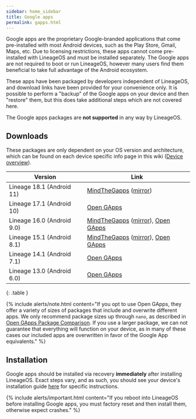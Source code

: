 ```yaml
---
sidebar: home_sidebar
title: Google apps
permalink: gapps.html
---
```

Google apps are the proprietary Google-branded applications that come pre-installed with most Android devices, such as the Play Store, Gmail, Maps, etc.
Due to licensing restrictions, these apps cannot come pre-installed with LineageOS and must be installed separately. The Google apps are not required to
boot or run LineageOS, however many users find them beneficial to take full advantage of the Android ecosystem.

These apps have been packaged by developers independent of LineageOS, and download links have been provided for your convenience only. It is possible to perform
a "backup" of the Google apps on your device and then "restore" them, but this does take additional steps which are not covered here.

The Google apps packages are **not supported** in any way by LineageOS.

## Downloads

These packages are only dependent on your OS version and architecture, which can be found on each device specific info page in this wiki ([Device overview](devices.html)).

|Version                   |Link                                                   |
|--------------------------|-------------------------------------------------------|
|Lineage 18.1 (Android 11)|[MindTheGapps](https://www.androidfilehost.com/?w=files&flid=322935) ([mirror](http://downloads.codefi.re/jdcteam/javelinanddart/gapps))|
|Lineage 17.1 (Android 10)|[Open GApps](https://opengapps.org/?api=10.0&variant=nano)|
|Lineage 16.0 (Android 9.0)  |[MindTheGapps](https://androidfilehost.com/?w=files&flid=170282) ([mirror](http://downloads.codefi.re/jdcteam/javelinanddart/gapps)), [Open GApps](https://opengapps.org/?api=9.0&variant=nano)|
|Lineage 15.1 (Android 8.1)|[MindTheGapps](https://androidfilehost.com/?w=files&flid=170282) ([mirror](http://downloads.codefi.re/jdcteam/javelinanddart/gapps)), [Open GApps](https://opengapps.org/?api=8.1&variant=nano)|
|Lineage 14.1 (Android 7.1)|[Open GApps](https://opengapps.org/?api=7.1&variant=nano)|
|Lineage 13.0 (Android 6.0)|[Open GApps](https://opengapps.org/?api=6.0&variant=nano)|
{: .table }

{% include alerts/note.html content="If you opt to use Open GApps, they offer a variety of sizes of packages that include and overwrite different apps. We only recommend package sizes up through `nano`, as described in [Open GApps Package Comparison](https://github.com/opengapps/opengapps/wiki/Package-Comparison). If you use a larger package, we can not guarantee that everything will function on your device, as in many of these cases our included apps are overwritten in favor of the Google App equivalents." %}

## Installation

Google apps should be installed via recovery **immediately** after installing LineageOS. Exact steps vary, and as such, you should see your device's installation guide [here](https://wiki.lineageos.org/devices/) for specific instructions.

{% include alerts/important.html content="If you reboot into LineageOS before installing Google apps, you must factory reset and then install them, otherwise expect crashes." %}
